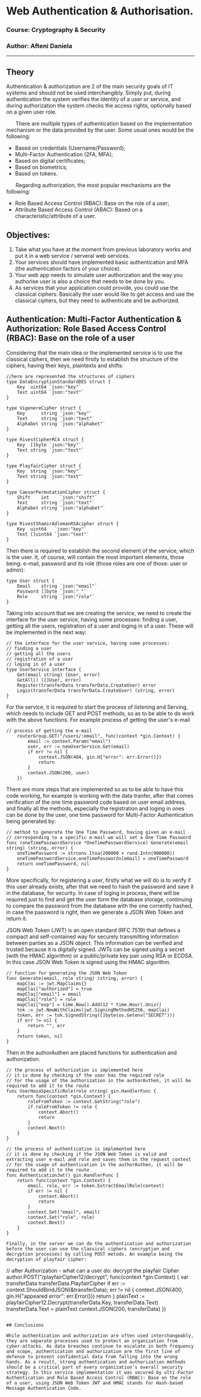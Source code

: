 # Web Authentication & Authorisation.

### Course: Cryptography & Security
### Author: Afteni Daniela

----

## Theory

Authentication & authorization are 2 of the main security goals of IT systems and should not be used interchangibly. Simply put, during authentication the system verifies the identity of a user or service, and during authorization the system checks the access rights, optionally based on a given user role.

    There are multiple types of authentication based on the implementation mechanism or the data provided by the user. Some usual ones would be the following:

* Based on credentials (Username/Password);
* Multi-Factor Authentication (2FA, MFA);
* Based on digital certificates;
* Based on biometrics;
* Based on tokens.

    Regarding authorization, the most popular mechanisms are the following:

* Role Based Access Control (RBAC): Base on the role of a user;
* Attribute Based Access Control (ABAC): Based on a characteristic/attribute of a user.


## Objectives:


1. Take what you have at the moment from previous laboratory works and put it in a web service / serveral web services.
2. Your services should have implemented basic authentication and MFA (the authentication factors of your choice).
3. Your web app needs to simulate user authorization and the way you authorise user is also a choice that needs to be done by you.
4. As services that your application could provide, you could use the classical ciphers. Basically the user would like to get access and use the classical ciphers, but they need to authenticate and be authorized.



## Authentication: Multi-Factor Authentication & Authorization: Role Based Access Control (RBAC): Base on the role of a user

Considering that the main idea or the implemented service is to use the classical ciphers, then we need firstly to establish the structure of the ciphers, having their keys, plaintexts and shifts:

```
//here are represented the structures of ciphers
type DataEncryptionStandardDES struct {
	Key  uint64 `json:"key"`
	Text uint64 `json:"text"`
}

type VigenereCipher struct {
	Key      string `json:"key"`
	Text     string `json:"text"`
	Alphabet string `json:"alphabet"`
}

type RivestCipherRC4 struct {
	Key  []byte `json:"key"`
	Text string `json:"text"`
}

type PlayfairCipher struct {
	Key  string `json:"key"`
	Text string `json:"text"`
}

type CaesarPermutationCipher struct {
	Shift    int    `json:"shift"`
	Text     string `json:"text"`
	Alphabet string `json:"alphabet"`
}

type RivestShamirAdlemanRSAcipher struct {
	Key  uint64   `json:"key"`
	Text []uint64 `json:"text"`
}
```
Then there is required to establish the second element of the service, which is the user. It, of course, will contain the most important elements, those being: e-mail, password and its role (those roles are one of those: user or admin):

```
type User struct {
	Email    string `json:"email"`
	Password []byte `json:"_"`
	Role     string `json:"role"`
}
```

Taking into account that we are creating the service, we need to create the interface for the user service, having some processes: finding a user, getting all the users, registration of a user and loging in of a user. These will be implemented in the next way:

```
// the interface for the user service, having some processes:
// finding a user
// getting all the users
// registration of a user
// loging in of a user
type UserService interface {
	Get(email string) (User, error)
	GetAll() ([]User, error)
	Register(transferData transferData.CreateUser) error
	Login(transferData transferData.CreateUser) (string, error)
}

```

For the service, it is required to start the process of listening and Serving, which needs to include GET and POST methods, so as to be able to do work with the above functions. For example process of getting the user's e-mail

```
// process of getting the e-mail
	routerGroup.GET("/users/:email", func(context *gin.Context) {
		email := context.Param("email")
		user, err := newUserService.Get(email)
		if err != nil {
			context.JSON(404, gin.H{"error": err.Error()})
			return
		}
		context.JSON(200, user)
	})
```

There are more steps that are implemented so as to be able to have this code working, for example is working with the data tranfer, after that comes verification of the one time password code based on user email address, and finally all the methods, especially the registration and loging in ones can be done by the user, one time password for Multi-Factor Authentication being generated by:

```
// method to generate the One Time Password, having given an e-mail
// corresponding to a specific e-mail we will set a One Time Password
func (oneTimePasswordService *OneTimePasswordService) Generate(email string) (string, error) {
	oneTimePassword := strconv.Itoa(200000 + rand.Intn(900000))
	oneTimePasswordService.oneTimePasswords[email] = oneTimePassword
	return oneTimePassword, nil
}
```

More specifically, for registering a user, firstly what we will do is to verify if this user already exists, after that we need to hash the password and save it in the database, for security. In case of loging in process, there will be required just to find and get the user form the database storage, continuing to compare the password from the database with the one corrently hashed, in case the password is right, then we generate a JSON Web Token and return it.


JSON Web Token (JWT) is an open standard (RFC 7519) that defines a compact and self-contained way for securely transmitting information between parties as a JSON object. This information can be verified and trusted because it is digitally signed. JWTs can be signed using a secret (with the HMAC algorithm) or a public/private key pair using RSA or ECDSA. In this case JSON Web Token is signed using the HMAC algorithm.

```
// function for generating the JSON Web Token
func Generate(email, role string) (string, error) {
	mapClai := jwt.MapClaims{}
	mapClai["authorized"] = true
	mapClai["email"] = email
	mapClai["role"] = role
	mapClai["exp"] = time.Now().Add(12 * time.Hour).Unix()
	tok := jwt.NewWithClaims(jwt.SigningMethodHS256, mapClai)
	token, err := tok.SignedString([]byte(os.Getenv("SECRET")))
	if err != nil {
		return "", err
	}
	return token, nil
}
```

Then in the authorAuthen are placed functions for authentication and authorization.

```
// the process of authorization is implemented here
// it is done by checking if the user has the required role
// for the usage of the authorization in the authorAuthen, it will be required to add it to the route
func UserHasaSpecificRole(role string) gin.HandlerFunc {
	return func(context *gin.Context) {
		roleFromToken := context.GetString("role")
		if roleFromToken != role {
			context.Abort()
			return
		}
		context.Next()
	}
}

// the process of authentication is implemented here
// it is done by checking if the JSON Web Token is valid and extracting user e-mail and role and saves them in the request context
// for the usage of authentication in the authorAuthen, it will be required to add it to the route
func AuthenticationJwt() gin.HandlerFunc {
	return func(context *gin.Context) {
		email, role, err := token.ExtractEmailRole(context)
		if err != nil {
			context.Abort()
			return
		}
		context.Set("email", email)
		context.Set("role", role)
		context.Next()
	}
}

Finally, in the server we can do the authentication and authorization before the user can use the classical ciphers (encryption and decryption processes) by calling POST metods. An example being the decryption of playfair cipher: 

```
// after Authorization - what can a user do: decrypt the playfair Cipher
	author.POST("/playfairCipher12/decrypt", func(context *gin.Context) {
		var transferData transferData.PlayfairCipher
		if err := context.ShouldBindJSON(&transferData); err != nil {
			context.JSON(400, gin.H{"appeared error": err.Error()})
			return
		}
		plainText := playfairCipher12.Decrypt(transferData.Key, transferData.Text)
		transferData.Text = plainText
		context.JSON(200, transferData)
	})
```

## Conclusions 

While authentication and authorization are often used interchangeably, they are separate processes used to protect an organization from cyber-attacks. As data breaches continue to escalate in both frequency and scope, authentication and authorization are the first line of defense to prevent confidential data from falling into the wrong hands. As a result, strong authentication and authorization methods should be a critical part of every organization’s overall security strategy. In this service implementation it was secured by ulti-Factor Authentication and Role Based Access Control (RBAC): Base on the role of a user, using JSON Web Token JWT and HMAC stands for Hash-based Message Authentication Code.